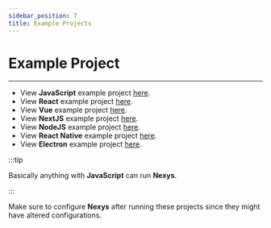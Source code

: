 ```yaml
---
sidebar_position: 7
title: Example Projects
---
```


# Example Project

---

- View **JavaScript** example project [here](https://github.com/erenkulaksiz/nexys-js-example/tree/master/javascript).
- View **React** example project [here](https://github.com/erenkulaksiz/nexys-js-example/tree/master/react).
- View **Vue** example project [here](https://github.com/erenkulaksiz/nexys-js-example/tree/master/vue).
- View **NextJS** example project [here](https://github.com/erenkulaksiz/nexys-js-example/tree/master/nextjs).
- View **NodeJS** example project [here](https://github.com/erenkulaksiz/nexys-js-example/tree/master/nodejs).
- View **React Native** example project [here](https://github.com/erenkulaksiz/nexys-js-example/tree/master/react-native).
- View **Electron** example project [here](https://github.com/erenkulaksiz/nexys-js-example/tree/master/electron).

:::tip

Basically anything with **JavaScript** can run **Nexys**.

:::

Make sure to configure **Nexys** after running these projects since they might have altered configurations.